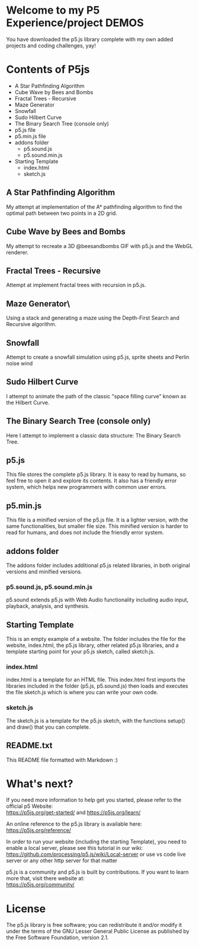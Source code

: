 # Welcome to my P5 Experience/project DEMOS

You have downloaded the p5.js library complete with my own added projects and coding challenges, yay!

# Contents of P5js

* A Star Pathfinding Algorithm
* Cube Wave by Bees and Bombs
* Fractal Trees - Recursive
* Maze Generator
* Snowfall
* Sudo Hilbert Curve
* The Binary Search Tree (console only)
* p5.js file
* p5.min.js file
* addons folder
  * p5.sound.js
  * p5.sound.min.js
* Starting Template
  * index.html
  * sketch.js

## A Star Pathfinding Algorithm

My attempt at implementation of the A* pathfinding algorithm to find the optimal path between two points in a 2D grid.

## Cube Wave by Bees and Bombs

My attempt to recreate a 3D @beesandbombs GIF with p5.js and the WebGL renderer.

## Fractal Trees - Recursive

Attempt at implement fractal trees with recursion in p5.js.

## Maze Generator\

Using a stack and generating a maze using the Depth-First Search and Recursive algorithm.

## Snowfall

Attempt to create a snowfall simulation using p5.js, sprite sheets and Perlin noise wind

## Sudo Hilbert Curve

I attempt to animate the path of the classic "space filling curve" known as the Hilbert Curve.

## The Binary Search Tree (console only)

Here I attempt to implement a classic data structure: The Binary Search Tree.

## p5.js

This file stores the complete p5.js library. It is easy to read by humans, so feel free to open it and explore its contents. It also has a friendly error system, which helps new programmers with common user errors.

## p5.min.js

This file is a minified version of the p5.js file. It is a lighter version, with the same functionalities, but smaller file size. This minified version is harder to read for humans, and does not include the friendly error system.

## addons folder

The addons folder includes additional p5.js related libraries, in both original versions and minified versions.

### p5.sound.js, p5.sound.min.js

p5.sound extends p5.js with Web Audio functionality including audio input, playback, analysis, and synthesis.

## Starting Template

This is an empty example of a website. The folder includes the file for the website, index.html, the p5.js library, other related p5.js libraries, and a template starting point for your p5.js sketch, called sketch.js.

### index.html

index.html is a template for an HTML file. This index.html first imports the libraries included in the folder (p5.js, p5.sound.js) then loads and executes the file sketch.js which is where you can write your own code.

### sketch.js

The sketch.js is a template for the p5.js sketch, with the functions setup() and draw() that you can complete.

## README.txt

This README file formatted with Markdown :)

# What's next?

If you need more information to help get you started, please refer to the official p5 Website:  
https://p5js.org/get-started/ and https://p5js.org/learn/

An online reference to the p5.js library is available here:  
https://p5js.org/reference/

In order to run your website (including the starting Template), you need to enable a local server, please see this tutorial in our wiki:  
https://github.com/processing/p5.js/wiki/Local-server or use vs code live server or any other http server for that matter

p5.js is a community and p5.js is built by contributions. If you want to learn more that, visit there website at:  
https://p5js.org/community/

# License

The p5.js library is free software; you can redistribute it and/or modify it under the terms of the GNU Lesser General Public License as published by the Free Software Foundation, version 2.1.
